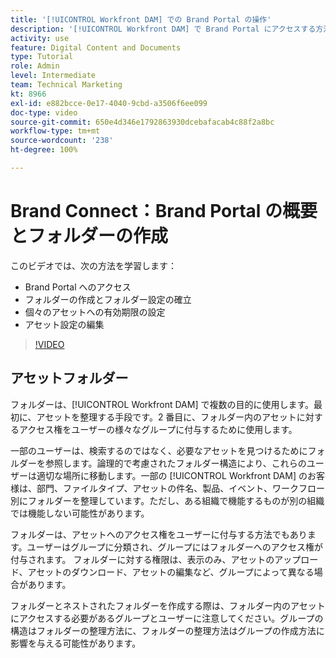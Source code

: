 ```yaml
---
title: '[!UICONTROL Workfront DAM] での Brand Portal の操作'
description: '[!UICONTROL Workfront DAM] で Brand Portal にアクセスする方法、フォルダーを作成する方法、個々のアセットに有効期限を設定する方法、アセット設定を編集する方法について説明します。'
activity: use
feature: Digital Content and Documents
type: Tutorial
role: Admin
level: Intermediate
team: Technical Marketing
kt: 8966
exl-id: e882bcce-0e17-4040-9cbd-a3506f6ee099
doc-type: video
source-git-commit: 650e4d346e1792863930dcebafacab4c88f2a8bc
workflow-type: tm+mt
source-wordcount: '238'
ht-degree: 100%

---
```


# Brand Connect：Brand Portal の概要とフォルダーの作成

このビデオでは、次の方法を学習します：

* Brand Portal へのアクセス
* フォルダーの作成とフォルダー設定の確立
* 個々のアセットへの有効期限の設定
* アセット設定の編集

>[!VIDEO](https://video.tv.adobe.com/v/335229/?quality=12&learn=on)

## アセットフォルダー

フォルダーは、[!UICONTROL Workfront DAM] で複数の目的に使用します。最初に、アセットを整理する手段です。2 番目に、フォルダー内のアセットに対するアクセス権をユーザーの様々なグループに付与するために使用します。

一部のユーザーは、検索するのではなく、必要なアセットを見つけるためにフォルダーを参照します。論理的で考慮されたフォルダー構造により、これらのユーザーは適切な場所に移動します。一部の [!UICONTROL Workfront DAM] のお客様は、部門、ファイルタイプ、アセットの件名、製品、イベント、ワークフロー別にフォルダーを整理しています。ただし、ある組織で機能するものが別の組織では機能しない可能性があります。

フォルダーは、アセットへのアクセス権をユーザーに付与する方法でもあります。ユーザーはグループに分類され、グループにはフォルダーへのアクセス権が付与されます。 フォルダーに対する権限は、表示のみ、アセットのアップロード、アセットのダウンロード、アセットの編集など、グループによって異なる場合があります。

フォルダーとネストされたフォルダーを作成する際は、フォルダー内のアセットにアクセスする必要があるグループとユーザーに注意してください。グループの構造はフォルダーの整理方法に、フォルダーの整理方法はグループの作成方法に影響を与える可能性があります。
